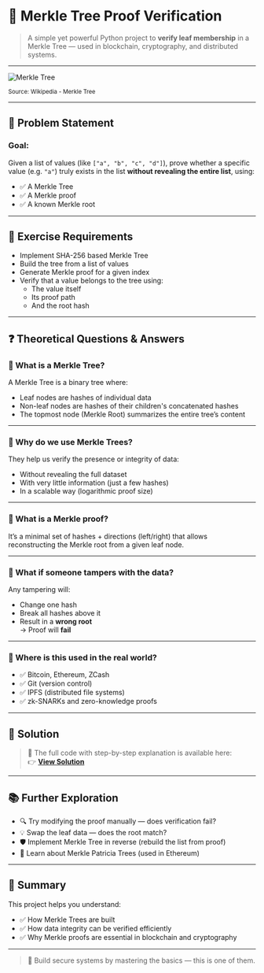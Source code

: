 # 🌿 Merkle Tree Proof Verification

> A simple yet powerful Python project to **verify leaf membership** in a Merkle Tree — used in blockchain, cryptography, and distributed systems.

---


![Merkle Tree](https://github.com/user-attachments/assets/ec33d926-f733-455d-8657-4d394230b4df)

<sup>Source: Wikipedia - Merkle Tree</sup>

---

## 🧠 Problem Statement

### **Goal:**
Given a list of values (like `["a", "b", "c", "d"]`), prove whether a specific value (e.g. `"a"`) truly exists in the list **without revealing the entire list**, using:

- ✅ A Merkle Tree  
- ✅ A Merkle proof  
- ✅ A known Merkle root

---

## 🚧 Exercise Requirements

- Implement SHA-256 based Merkle Tree
- Build the tree from a list of values
- Generate Merkle proof for a given index
- Verify that a value belongs to the tree using:
  - The value itself
  - Its proof path
  - And the root hash

---

## ❓ Theoretical Questions & Answers

### 🔸 What is a Merkle Tree?
A Merkle Tree is a binary tree where:
- Leaf nodes are hashes of individual data
- Non-leaf nodes are hashes of their children's concatenated hashes
- The topmost node (Merkle Root) summarizes the entire tree’s content

---

### 🔸 Why do we use Merkle Trees?
They help us verify the presence or integrity of data:
- Without revealing the full dataset  
- With very little information (just a few hashes)  
- In a scalable way (logarithmic proof size)

---

### 🔸 What is a Merkle proof?
It’s a minimal set of hashes + directions (left/right) that allows reconstructing the Merkle root from a given leaf node.

---

### 🔸 What if someone tampers with the data?
Any tampering will:
- Change one hash
- Break all hashes above it
- Result in a **wrong root**  
→ Proof will **fail**

---

### 🔸 Where is this used in the real world?
- ✅ Bitcoin, Ethereum, ZCash  
- ✅ Git (version control)  
- ✅ IPFS (distributed file systems)  
- ✅ zk-SNARKs and zero-knowledge proofs

---

## 📂 Solution

> 🧩 The full code with step-by-step explanation is available here:  
👉 [**View Solution**](https://github.com/trannhatnetwork/merkle_root_vertify/blob/main/merkle_leaves.py)

---

## 📚 Further Exploration

- 🔍 Try modifying the proof manually — does verification fail?
- 💡 Swap the leaf data — does the root match?
- 🛡 Implement Merkle Tree in reverse (rebuild the list from proof)
- 🔗 Learn about Merkle Patricia Trees (used in Ethereum)

---

## 🏁 Summary

This project helps you understand:
- ✅ How Merkle Trees are built  
- ✅ How data integrity can be verified efficiently  
- ✅ Why Merkle proofs are essential in blockchain and cryptography

---

> 🚀 Build secure systems by mastering the basics — this is one of them.

